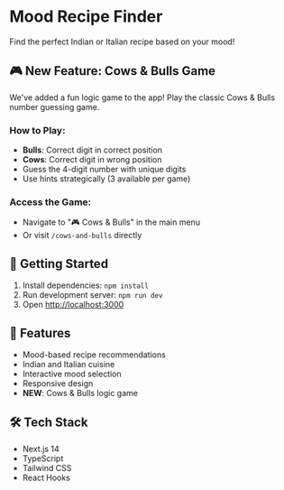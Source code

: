 # Mood Recipe Finder

Find the perfect Indian or Italian recipe based on your mood!

## 🎮 New Feature: Cows & Bulls Game

We've added a fun logic game to the app! Play the classic Cows & Bulls number guessing game.

### How to Play:
- **Bulls**: Correct digit in correct position
- **Cows**: Correct digit in wrong position
- Guess the 4-digit number with unique digits
- Use hints strategically (3 available per game)

### Access the Game:
- Navigate to "🎮 Cows & Bulls" in the main menu
- Or visit `/cows-and-bulls` directly

## 🚀 Getting Started

1. Install dependencies: `npm install`
2. Run development server: `npm run dev`
3. Open [http://localhost:3000](http://localhost:3000)

## 🎯 Features

- Mood-based recipe recommendations
- Indian and Italian cuisine
- Interactive mood selection
- Responsive design
- **NEW**: Cows & Bulls logic game

## 🛠️ Tech Stack

- Next.js 14
- TypeScript
- Tailwind CSS
- React Hooks

 